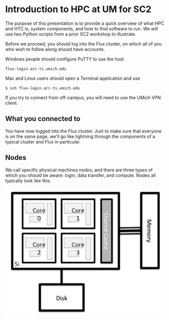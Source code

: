 # Introduction to HPC at UM for SC2

The purpose of this presentation is to provide a quick overview of what
HPC and HTC is, system components, and how to find software to run.  We
will use two Python scripts from a prior SC2 workshop to illustrate.

Before we proceed, you should log into the Flux cluster, on which all of
you who wish to follow along should have accounts.

Windows people should configure PuTTY to use the host

```
flux-login.arc-ts.umich.edu
```

Mac and Linux users should open a Terminal application and use

```
$ ssh flux-login.arc-ts.umich.edu
```

If you try to connect from off-campus, you will need to use the UMich
VPN client.

## What you connected to

You have now logged into the Flux cluster.  Just to make sure that
everyone is on the same page, we'll go like lightning through the
components of a typical cluster and Flux in particular.

## Nodes

We call specific physical machines _nodes_, and there are three types of
which you should be aware:  login, data transfer, and compute.  Nodes all
typically look like this.

![Generic node structure](./images/node_diagram.png)
